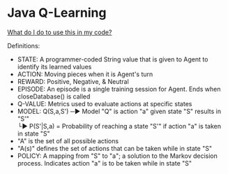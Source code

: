 # Java Q-Learning

[What do I do to use this in my code?](https://github.com/djhepker/java-q-learning/wiki##What-do-I-do?)

Definitions:
* STATE: A programmer-coded String value that is given to Agent to identify its learned values
* ACTION: Moving pieces when it is Agent's turn
* REWARD: Positive, Negative, & Neutral
* EPISODE: An episode is a single training session for Agent. Ends when closeDatabase() is called
* Q-VALUE: Metrics used to evaluate actions at specific states
* MODEL: Q(S,a,S') ─► Model "Q" is action "a" given state "S" results in "S'"<br>└► P(S'|S,a) = Probability of reaching a state "S'" if action "a" is taken in state "S"
* "A" is the set of all possible actions
* "A(s)" defines the set of actions that can be taken while in state "S"
* POLICY: A mapping from "S" to "a"; a solution to the Markov decision process. Indicates action "a" is to be taken while in state "S"
